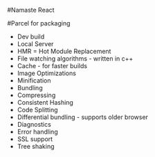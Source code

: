 #Namaste React

#Parcel for packaging

- Dev build
- Local Server
- HMR = Hot Module Replacement
- File watching algorithms - written in c++
- Cache - for faster builds
- Image Optimizations
- Minification
- Bundling
- Compressing
- Consistent Hashing
- Code Splitting
- Differential bundling - supports older browser
- Diagnostics
- Error handling
- SSL support
- Tree shaking
